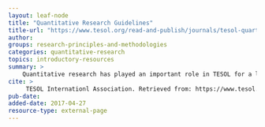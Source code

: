 ```yaml
---
layout: leaf-node
title: "Quantitative Research Guidelines"
title-url: "https://www.tesol.org/read-and-publish/journals/tesol-quarterly/tesol-quarterly-research-guidelines/quantitative-research-guidelines"
author: 
groups: research-principles-and-methodologies
categories: quantitative-research
topics: introductory-resources
summary: >
    Quantitative research has played an important role in TESOL for a long time, but over the years the standards have shifted somewhat. In part because of the educational role TESOL Quarterly plays in modeling research in the field, it is of particular concern that published research articles meet current standards. To support this goal, the following guidelines and references are provided for quantitative research papers submitted to TESOL Quarterly.
cite: >
     TESOL Internationl Association. Retrieved from: https://www.tesol.org/read-and-publish/journals/tesol-quarterly/tesol-quarterly-research-guidelines/quantitative-research-guidelines. April 26, 2017.
pub-date: 
added-date: 2017-04-27
resource-type: external-page
---
```

